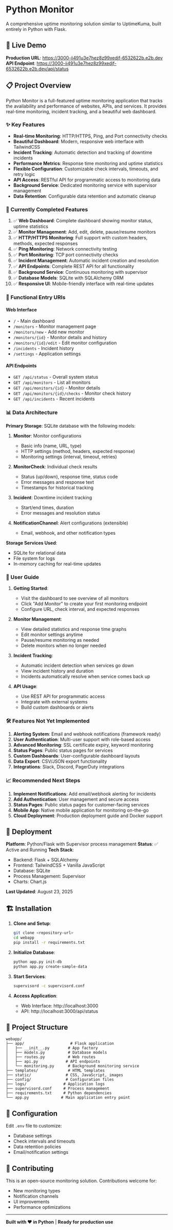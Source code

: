 # Python Monitor

A comprehensive uptime monitoring solution similar to UptimeKuma, built entirely in Python with Flask.

## 🚀 Live Demo

**Production URL**: https://3000-ii491u3e7hez8z99xedjf-6532622b.e2b.dev
**API Endpoint**: https://3000-ii491u3e7hez8z99xedjf-6532622b.e2b.dev/api/status

## 📋 Project Overview

Python Monitor is a full-featured uptime monitoring application that tracks the availability and performance of websites, APIs, and services. It provides real-time monitoring, incident tracking, and a beautiful web dashboard.

### ✨ Key Features

- **Real-time Monitoring**: HTTP/HTTPS, Ping, and Port connectivity checks
- **Beautiful Dashboard**: Modern, responsive web interface with TailwindCSS
- **Incident Tracking**: Automatic detection and tracking of downtime incidents
- **Performance Metrics**: Response time monitoring and uptime statistics
- **Flexible Configuration**: Customizable check intervals, timeouts, and retry logic
- **API Access**: RESTful API for programmatic access to monitoring data
- **Background Service**: Dedicated monitoring service with supervisor management
- **Data Retention**: Configurable data retention and automatic cleanup

### 🎯 Currently Completed Features

1. ✅ **Web Dashboard**: Complete dashboard showing monitor status, uptime statistics
2. ✅ **Monitor Management**: Add, edit, delete, pause/resume monitors
3. ✅ **HTTP/HTTPS Monitoring**: Full support with custom headers, methods, expected responses
4. ✅ **Ping Monitoring**: Network connectivity testing
5. ✅ **Port Monitoring**: TCP port connectivity checks
6. ✅ **Incident Management**: Automatic incident creation and resolution
7. ✅ **API Endpoints**: Complete REST API for all functionality
8. ✅ **Background Service**: Continuous monitoring with supervisor
9. ✅ **Database Models**: SQLite with SQLAlchemy ORM
10. ✅ **Responsive UI**: Mobile-friendly interface with real-time updates

### 🔧 Functional Entry URIs

#### Web Interface
- `/` - Main dashboard
- `/monitors` - Monitor management page
- `/monitors/new` - Add new monitor
- `/monitors/{id}` - Monitor details and history
- `/monitors/{id}/edit` - Edit monitor configuration
- `/incidents` - Incident history
- `/settings` - Application settings

#### API Endpoints
- `GET /api/status` - Overall system status
- `GET /api/monitors` - List all monitors
- `GET /api/monitors/{id}` - Monitor details
- `GET /api/monitors/{id}/checks` - Monitor check history
- `GET /api/incidents` - Recent incidents

### 📊 Data Architecture

**Primary Storage**: SQLite database with the following models:

1. **Monitor**: Monitor configurations
   - Basic info (name, URL, type)
   - HTTP settings (method, headers, expected response)
   - Monitoring settings (interval, timeout, retries)

2. **MonitorCheck**: Individual check results
   - Status (up/down), response time, status code
   - Error messages and response text
   - Timestamps for historical tracking

3. **Incident**: Downtime incident tracking
   - Start/end times, duration
   - Error messages and resolution status

4. **NotificationChannel**: Alert configurations (extensible)
   - Email, webhook, and other notification types

**Storage Services Used**: 
- SQLite for relational data
- File system for logs
- In-memory caching for real-time updates

### 👥 User Guide

1. **Getting Started**:
   - Visit the dashboard to see overview of all monitors
   - Click "Add Monitor" to create your first monitoring endpoint
   - Configure URL, check interval, and expected responses

2. **Monitor Management**:
   - View detailed statistics and response time graphs
   - Edit monitor settings anytime
   - Pause/resume monitoring as needed
   - Delete monitors when no longer needed

3. **Incident Tracking**:
   - Automatic incident detection when services go down
   - View incident history and duration
   - Incidents automatically resolve when service comes back up

4. **API Usage**:
   - Use REST API for programmatic access
   - Integrate with external systems
   - Build custom dashboards or alerts

### 🛠 Features Not Yet Implemented

1. **Alerting System**: Email and webhook notifications (framework ready)
2. **User Authentication**: Multi-user support with role-based access
3. **Advanced Monitoring**: SSL certificate expiry, keyword monitoring
4. **Status Pages**: Public status pages for services
5. **Custom Dashboards**: User-configurable dashboard layouts
6. **Data Export**: CSV/JSON export functionality
7. **Integrations**: Slack, Discord, PagerDuty integrations

### 📈 Recommended Next Steps

1. **Implement Notifications**: Add email/webhook alerting for incidents
2. **Add Authentication**: User management and secure access
3. **Status Pages**: Public status pages for customer-facing services
4. **Mobile App**: Native mobile application for monitoring on-the-go
5. **Cloud Deployment**: Production deployment guide and Docker support

## 🚀 Deployment

**Platform**: Python/Flask with Supervisor process management
**Status**: ✅ Active and Running
**Tech Stack**: 
- Backend: Flask + SQLAlchemy
- Frontend: TailwindCSS + Vanilla JavaScript
- Database: SQLite
- Process Management: Supervisor
- Charts: Chart.js

**Last Updated**: August 23, 2025

## 🏗 Installation

1. **Clone and Setup**:
   ```bash
   git clone <repository-url>
   cd webapp
   pip install -r requirements.txt
   ```

2. **Initialize Database**:
   ```bash
   python app.py init-db
   python app.py create-sample-data
   ```

3. **Start Services**:
   ```bash
   supervisord -c supervisord.conf
   ```

4. **Access Application**: 
   - Web Interface: http://localhost:3000
   - API: http://localhost:3000/api/status

## 📁 Project Structure

```
webapp/
├── app/                    # Flask application
│   ├── __init__.py        # App factory
│   ├── models.py          # Database models
│   ├── routes.py          # Web routes
│   ├── api.py            # API endpoints
│   └── monitoring.py      # Background monitoring service
├── templates/             # HTML templates
├── static/               # CSS, JavaScript, images
├── config/               # Configuration files
├── logs/                # Application logs
├── supervisord.conf     # Process management
├── requirements.txt     # Python dependencies
└── app.py              # Main application entry point
```

## 🔧 Configuration

Edit `.env` file to customize:
- Database settings
- Check intervals and timeouts
- Data retention policies
- Email/notification settings

## 🤝 Contributing

This is an open-source monitoring solution. Contributions welcome for:
- New monitoring types
- Notification channels
- UI improvements
- Performance optimizations

---

**Built with ❤️ in Python** | **Ready for production use**